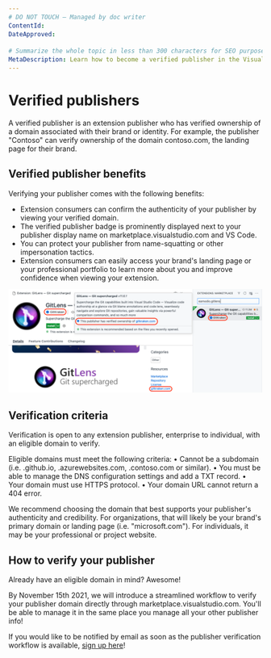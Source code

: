 ```yaml
---
# DO NOT TOUCH — Managed by doc writer
ContentId:
DateApproved:

# Summarize the whole topic in less than 300 characters for SEO purpose
MetaDescription: Learn how to become a verified publisher in the Visual Studio Marketplace by verifying your domain.
---
```


# Verified publishers

A verified publisher is an extension publisher who has verified ownership of a domain associated with their brand or identity. For example, the publisher "Contoso" can verify ownership of the domain contoso.com, the landing page for their brand.

## Verified publisher benefits

Verifying your publisher comes with the following benefits:

* Extension consumers can confirm the authenticity of your publisher by viewing your verified domain.
* The verified publisher badge is prominently displayed next to your publisher display name on marketplace.visualstudio.com and VS Code.
* You can protect your publisher from name-squatting or other impersonation tactics.
* Extension consumers can easily access your brand's landing page or your professional portfolio to learn more about you and improve confidence when viewing your extension.

![Verified publisher indicators in VS Code](images/verified-publishers/verified-publishers.png)

## Verification criteria

Verification is open to any extension publisher, enterprise to individual, with an eligible domain to verify.

Eligible domains must meet the following criteria:
	• Cannot be a subdomain (i.e. <subdomain>.github.io, <subdomain>.azurewebsites.com, <subdomain>.contoso.com or similar).
	• You must be able to manage the DNS configuration settings and add a TXT record.
	• Your domain must use HTTPS protocol.
	• Your domain URL cannot return a 404 error.

We recommend choosing the domain that best supports your publisher's authenticity and credibility. For organizations, that will likely be your brand's primary domain or landing page (i.e. "microsoft.com"). For individuals, it may be your professional or project website.

## How to verify your publisher

Already have an eligible domain in mind? Awesome!

By November 15th 2021, we will introduce a streamlined workflow to verify your publisher domain directly through marketplace.visualstudio.com. You'll be able to manage it in the same place you manage all your other publisher info!

If you would like to be notified by email as soon as the publisher verification workflow is available, [sign up here](https://aka.ms/verified-publisher-sign-up)!









